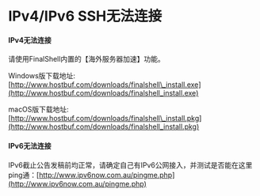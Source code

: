 # IPv4/IPv6 SSH无法连接

#### IPv4无法连接

请使用FinalShell内置的【海外服务器加速】功能。

Windows版下载地址:  
[http://www.hostbuf.com/downloads/finalshell\_install.exe](http://www.hostbuf.com/downloads/finalshell_install.exe)  
  
macOS版下载地址:  
[http://www.hostbuf.com/downloads/finalshell\_install.pkg](http://www.hostbuf.com/downloads/finalshell_install.pkg)

#### IPv6无法连接

IPv6截止公告发稿前均正常，请确定自己有IPv6公网接入，并测试是否能在这里ping通：[http://www.ipv6now.com.au/pingme.php](http://www.ipv6now.com.au/pingme.php)

